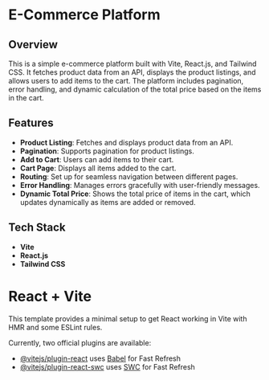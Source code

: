 
# E-Commerce Platform

## Overview

This is a simple e-commerce platform built with Vite, React.js, and Tailwind CSS. It fetches product data from an API, displays the product listings, and allows users to add items to the cart. The platform includes pagination, error handling, and dynamic calculation of the total price based on the items in the cart.

## Features

- **Product Listing**: Fetches and displays product data from an API.
- **Pagination**: Supports pagination for product listings.
- **Add to Cart**: Users can add items to their cart.
- **Cart Page**: Displays all items added to the cart.
- **Routing**: Set up for seamless navigation between different pages.
- **Error Handling**: Manages errors gracefully with user-friendly messages.
- **Dynamic Total Price**: Shows the total price of items in the cart, which updates dynamically as items are added or removed.

## Tech Stack

- **Vite**
- **React.js**
- **Tailwind CSS**

# React + Vite

This template provides a minimal setup to get React working in Vite with HMR and some ESLint rules.

Currently, two official plugins are available:

- [@vitejs/plugin-react](https://github.com/vitejs/vite-plugin-react/blob/main/packages/plugin-react/README.md) uses [Babel](https://babeljs.io/) for Fast Refresh
- [@vitejs/plugin-react-swc](https://github.com/vitejs/vite-plugin-react-swc) uses [SWC](https://swc.rs/) for Fast Refresh
